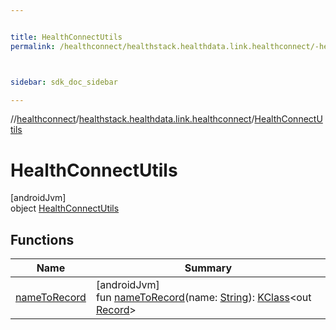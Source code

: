 ```yaml
---


title: HealthConnectUtils
permalink: /healthconnect/healthstack.healthdata.link.healthconnect/-health-connect-utils/index.html



sidebar: sdk_doc_sidebar

---
```



//[healthconnect](/healthconnect.html)/[healthstack.healthdata.link.healthconnect](../index.html)/[HealthConnectUtils](index.html)



# HealthConnectUtils



[androidJvm]\
object [HealthConnectUtils](index.html)



## Functions


| Name | Summary |
|---|---|
| [nameToRecord](name-to-record.html) | [androidJvm]<br>fun [nameToRecord](name-to-record.html)(name: [String](https://kotlinlang.org/api/latest/jvm/stdlib/kotlin/-string/index.html)): [KClass](https://kotlinlang.org/api/latest/jvm/stdlib/kotlin.reflect/-k-class/index.html)&lt;out [Record](https://developer.android.com/reference/kotlin/androidx/health/connect/client/records/Record.html)&gt; |




